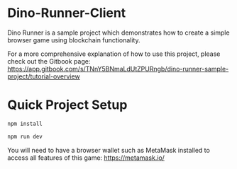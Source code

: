 # Dino-Runner-Client
Dino Runner is a sample project which demonstrates how to create a simple browser game using blockchain functionality.

For a more comprehensive explanation of how to use this project, please check out the Gitbook page:
https://app.gitbook.com/s/TNnY5BNmaLdUtZPURngb/dino-runner-sample-project/tutorial-overview

# Quick Project Setup
```sh
npm install

npm run dev
```

You will need to have a browser wallet such as MetaMask installed to access all features of this game:
https://metamask.io/
